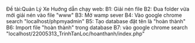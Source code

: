 Ðề tài:Quản Lý Xe 
Huớng dẫn chạy web: 
B1: Giải nén file
B2: Ðua folder vừa mới giải nén vào file "www"
B3: Mở wamp sever
B4: Vào google chrome search "localhost/phpmyadmin"
B5: Tạo database đặt tên là "hoàn thành"
B6: Import file "hoàn thành" trong database
B7: vào google chrome search "localhost/22005313_TrinhTanLoc/hoanthanh/index.php"
